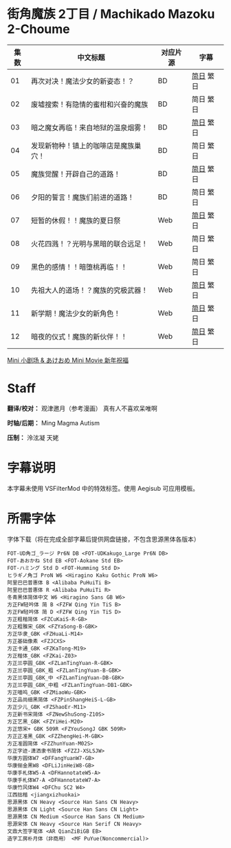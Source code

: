 # 街角魔族 2丁目 / Machikado Mazoku 2-Choume
| 集数 | 中文标题 | 对应片源 | 字幕 |
| ---- | -------- | -------- | ---- |
| 01 | 再次对决！魔法少女的新姿态！？ | BD | [简日](https://raw.githubusercontent.com/MingYSub/SubArchive/main/Archive/Machikado%20Mazoku%202-Choume/%5BMingY&LavaAnime%5D%20Machikado%20Mazoku%202-Choume%20%5B01%5D.CHS_JPN.ass) 繁日 |
| 02 | 废墟搜索！有隐情的蜜柑和兴奋的魔族 | BD | 简日 繁日 |
| 03 | 暗之魔女再临！来自地狱的温泉烟雾！ | BD | [简日](https://raw.githubusercontent.com/MingYSub/SubArchive/main/Archive/Machikado%20Mazoku%202-Choume/%5BMingY&LavaAnime%5D%20Machikado%20Mazoku%202-Choume%20%5B03%5D.CHS_JPN.ass) 繁日 |
| 04 | 发现新物种！镇上的咖啡店是魔族巢穴！ | BD | 简日 繁日 |
| 05 | 魔族觉醒！开辟自己的道路！ | BD | [简日](https://raw.githubusercontent.com/MingYSub/SubArchive/main/Archive/Machikado%20Mazoku%202-Choume/%5BMingY&LavaAnime%5D%20Machikado%20Mazoku%202-Choume%20%5B05%5D.CHS_JPN.ass) 繁日 |
| 06 | 夕阳的誓言！魔族们前进的道路！ | BD | 简日 繁日 |
| 07 | 短暂的休假！！魔族的夏日祭 | Web | [简日](https://raw.githubusercontent.com/MingYSub/SubArchive/main/Archive/Machikado%20Mazoku%202-Choume/%5BMingY&LavaAnime%5D%20Machikado%20Mazoku%202-Choume%20%5B07%5D.CHS_JPN.ass) 繁日 |
| 08 | 火花四溅！？光明与黑暗的联合远足！ | Web | 简日 繁日 |
| 09 | 黑色的感情！！暗堕桃再临！！ | Web | 简日 繁日 |
| 10 | 先祖大人的道场！？魔族的究极武器！ | Web | [简日](https://raw.githubusercontent.com/MingYSub/SubArchive/main/Archive/Machikado%20Mazoku%202-Choume/%5BMingY&LavaAnime%5D%20Machikado%20Mazoku%202-Choume%20%5B10%5D.CHS_JPN.ass) 繁日 |
| 11 | 新学期！魔法少女的新角色！ | Web | [简日](https://raw.githubusercontent.com/MingYSub/SubArchive/main/Archive/Machikado%20Mazoku%202-Choume/%5BMingY&LavaAnime%5D%20Machikado%20Mazoku%202-Choume%20%5B11%5D.CHS_JPN.ass) 繁日 |
| 12 | 暗夜的仪式！魔族的新伙伴！！ | Web | [简日](https://raw.githubusercontent.com/MingYSub/SubArchive/main/Archive/Machikado%20Mazoku%202-Choume/%5BMingY&LavaAnime%5D%20Machikado%20Mazoku%202-Choume%20%5B12%5D.CHS_JPN.ass) 繁日 |

[Mini 小剧场 & あけおめ Mini Movie 新年祝福](https://github.com/MingYSub/SubArchive/tree/main/Archive/Machikado%20Mazoku%202-Choume/Mini)

# Staff
**翻译/校对：** 观津邀月（参考漫画）  真有人不喜欢呆唯啊

**时轴/后期：** Ming  Magma  Autism

**压制：** 泠泫凝  天姥

# 字幕说明
本字幕未使用 VSFilterMod 中的特效标签。使用 Aegisub 可应用模板。

# 所需字体
字体下载（将在完成全部字幕后提供网盘链接，不包含思源黑体各版本）

```
FOT-UD角ゴ_ラージ Pr6N DB <FOT-UDKakugo_Large Pr6N DB>
FOT-あおかね Std EB <FOT-Aokane Std EB>
FOT-ハミング Std D <FOT-Humming Std D>
ヒラギノ角ゴ ProN W6 <Hiragino Kaku Gothic ProN W6>
阿里巴巴普惠体 B <Alibaba PuHuiTi B>
阿里巴巴普惠体 R <Alibaba PuHuiTi R>
冬青黑体简体中文 W6 <Hiragino Sans GB W6>
方正FW轻吟体 简 B <FZFW Qing Yin TiS B>
方正FW轻吟体 简 D <FZFW Qing Yin TiS D>
方正粗楷简体 <FZCuKaiS-R-GB>
方正粗雅宋_GBK <FZYaSong-B-GBK>
方正华隶_GBK <FZHuaLi-M14>
方正基础像素 <FZJCXS>
方正卡通_GBK <FZKaTong-M19>
方正楷体_GBK <FZKai-Z03>
方正兰亭圆_GBK <FZLanTingYuan-R-GBK>
方正兰亭圆_GBK_粗 <FZLanTingYuan-B-GBK>
方正兰亭圆_GBK_中 <FZLanTingYuan-DB-GBK>
方正兰亭圆_GBK_中粗 <FZLanTingYuan-DB1-GBK>
方正喵呜_GBK <FZMiaoWu-GBK>
方正品尚细黑简体 <FZPinShangHeiS-L-GB>
方正少儿_GBK <FZShaoEr-M11>
方正新书宋简体 <FZNewShuSong-Z10S>
方正艺黑_GBK <FZYiHei-M20>
方正悠宋+ GBK 509R <FZYouSongJ GBK 509R>
方正正准黑_GBK <FZZhengHei-M-GBK>
方正准圆简体 <FZZhunYuan-M02S>
方正字迹-潇洒隶书简体 <FZZJ-XSLSJW>
华康方圆体W7 <DFFangYuanW7-GB>
华康俪金黑W8 <DFLiJinHeiW8-GB>
华康手札体W5-A <DFHannotateW5-A>
华康手札体W7-A <DFHannotateW7-A>
华康竹风体W4 <DFChu SC2 W4>
江西拙楷 <jiangxizhuokai>
思源黑体 CN Heavy <Source Han Sans CN Heavy>
思源黑体 CN Light <Source Han Sans CN Light>
思源黑体 CN Medium <Source Han Sans CN Medium>
思源宋体 CN Heavy <Source Han Serif CN Heavy>
文鼎大签字笔体 <AR QianZiBiGB EB>
造字工房朴月体（非商用） <MF PuYue(Noncommercial)>
```